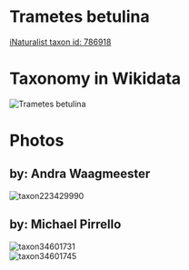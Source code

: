 
Trametes betulina
=================
  
[iNaturalist taxon id: 786918](https://www.inaturalist.org/taxa/786918)
# Taxonomy in Wikidata
  
![Trametes betulina](../wikidata_schemas/Trametes_betulina.gv.png)
# Photos

## by: Andra Waagmeester
  
![taxon223429990](https://inaturalist-open-data.s3.amazonaws.com/photos/239438589/medium.jpeg)
## by: Michael Pirrello
  
![taxon34601731](https://inaturalist-open-data.s3.amazonaws.com/photos/37933863/medium.jpg)  
![taxon34601745](https://inaturalist-open-data.s3.amazonaws.com/photos/37933880/medium.jpg)